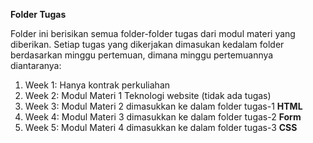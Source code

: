 **Folder Tugas**

Folder ini berisikan semua folder-folder tugas dari modul materi yang diberikan.
Setiap tugas yang dikerjakan dimasukan kedalam folder berdasarkan minggu pertemuan, dimana minggu pertemuannya diantaranya:
1. Week 1: Hanya kontrak perkuliahan
2. Week 2: Modul Materi 1 Teknologi website (tidak ada tugas)
3. Week 3: Modul Materi 2 dimasukkan ke dalam folder tugas-1 **HTML**
4. Week 4: Modul Materi 3 dimasukkan ke dalam folder tugas-2 **Form**
5. Week 5: Modul Materi 4 dimasukkan ke dalam folder tugas-3 **CSS**
